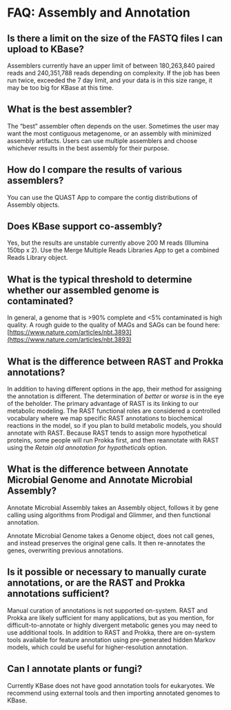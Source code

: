 # FAQ: Assembly and Annotation

## Is there a limit on the size of the FASTQ files I can upload to KBase?

Assemblers currently have an upper limit of between 180,263,840 paired reads and 240,351,788 reads depending on complexity. If the job has been run twice, exceeded the 7 day limit, and your data is in this size range, it may be too big for KBase at this time.

## What is the best assembler?

The “best” assembler often depends on the user. Sometimes the user may want the most contiguous metagenome, or an assembly with minimized assembly artifacts. Users can use multiple assemblers and choose whichever results in the best assembly for their purpose.

## How do I compare the results of various assemblers?

You can use the QUAST App to compare the contig distributions of Assembly objects.

## Does KBase support co-assembly?

Yes, but the results are unstable currently above 200 M reads \(Illumina 150bp x 2\). Use the Merge Multiple Reads Libraries App to get a combined Reads Library object.

## What is the typical threshold to determine whether our assembled genome is contaminated?

In general, a genome that is &gt;90% complete and &lt;5% contaminated is high quality. A rough guide to the quality of MAGs and SAGs can be found here: [https://www.nature.com/articles/nbt.3893](https://www.nature.com/articles/nbt.3893)

## What is the difference between RAST and Prokka annotations?

In addition to having different options in the app, their method for assigning the annotation is different. The determination of _better_ or _worse_ is in the eye of the beholder. The primary advantage of RAST is its linking to our metabolic modeling. The RAST functional roles are considered a controlled vocabulary where we map specific RAST annotations to biochemical reactions in the model, so if you plan to build metabolic models, you should annotate with RAST. Because RAST tends to assign more hypothetical proteins, some people will run Prokka first, and then reannotate with RAST using the _Retain old annotation for hypotheticals_ option.

## What is the difference between Annotate Microbial Genome and Annotate Microbial Assembly?

Annotate Microbial Assembly takes an Assembly object, follows it by gene calling using algorithms from Prodigal and Glimmer, and then functional annotation. 

Annotate Microbial Genome takes a Genome object, does not call genes, and instead preserves the original gene calls. It then re-annotates the genes, overwriting previous annotations.

## Is it possible or necessary to manually curate annotations, or are the RAST and Prokka annotations sufficient?

Manual curation of annotations is not supported on-system. RAST and Prokka are likely sufficient for many applications, but as you mention, for difficult-to-annotate or highly divergent metabolic genes you may need to use additional tools. In addition to RAST and Prokka, there are on-system tools available for feature annotation using pre-generated hidden Markov models, which could be useful for higher-resolution annotation.

## Can I annotate plants or fungi?

Currently KBase does not have good annotation tools for eukaryotes. We recommend using external tools and then importing annotated genomes to KBase.

